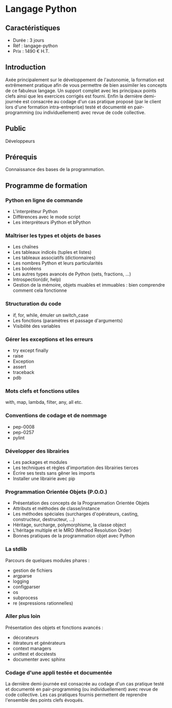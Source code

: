 # Langage Python

## Caractéristiques

- Durée : 3 jours
- Réf : langage-python
- Prix : 1490 € H.T.

## Introduction

Axée principalement sur le développement de l'autonomie, la formation est extrêmement pratique afin de vous permettre de bien assimiler les concepts de ce fabuleux langage.
Un support complet avec les principaux points clefs ainsi que les exercices corrigés est fourni.
Enfin la dernière demi-journée est consacrée au codage d'un cas pratique proposé (par le client lors d'une formation intra-entreprise) testé et documenté en pair-programming (ou individuellement) avec revue de code collective.

## Public

Développeurs

## Prérequis

Connaissance des bases de la programmation.

## Programme de formation

### Python en ligne de commande

- L'interpréteur Python
- Différences avec le mode script
- Les interpréteurs iPython et bPython

### Maîtriser les types et objets de bases

- Les chaînes
- Les tableaux indicés (tuples et listes)
- Les tableaux associatifs (dictionnaires)
- Les nombres Python et leurs particularités
- Les booléens
- Les autres types avancés de Python (sets, fractions, …)
- Introspection(dir, help)
- Gestion de la mémoire, objets muables et immuables : bien comprendre comment cela fonctionne

### Structuration du code

- if, for, while, émuler un switch_case
- Les fonctions (paramètres et passage d'arguments)
- Visibilité des variables

### Gérer les exceptions et les erreurs

- try except finally
- raise
- Exception
- assert
- traceback
- pdb

### Mots clefs et fonctions utiles

with, map, lambda, filter, any, all etc.

### Conventions de codage et de nommage

- pep-0008
- pep-0257
- pylint

### Développer des librairies

- Les packages et modules
- Les techniques et règles d'importation des librairies tierces
- Écrire ses tests sans gêner les imports
- Installer une librairie avec pip

### Programmation Orientée Objets (P.O.O.)

- Présentation des concepts de la Programmation Orientée Objets
- Attributs et méthodes de classe/instance
- Les méthodes spéciales (surcharges d'opérateurs, casting, constructeur, destructeur, …)
- Héritage, surcharge, polymorphisme, la classe object
- L'héritage multiple et le MRO (Method Resolution Order)
- Bonnes pratiques de la programmation objet avec Python

### La stdlib

Parcours de quelques modules phares :

- gestion de fichiers
- argparse
- logging
- configparser
- os
- subprocess
- re (expressions rationnelles)

### Aller plus loin

Présentation des objets et fonctions avancés :

- décorateurs
- itérateurs et générateurs
- context managers
- unittest et docstests
- documenter avec sphinx

### Codage d'une appli testée et documentée

La dernière demi-journée est consacrée au codage d'un cas pratique testé et documenté en pair-programming (ou individuellement) avec revue de code collective.
Les cas pratiques fournis permettent de
reprendre l'ensemble des points clefs évoqués.
